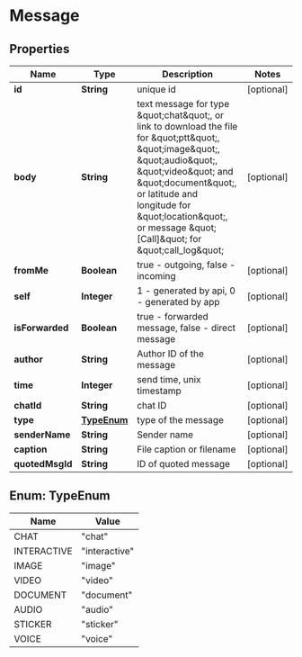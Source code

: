 

# Message


## Properties

| Name | Type | Description | Notes |
|------------ | ------------- | ------------- | -------------|
|**id** | **String** | unique id |  [optional] |
|**body** | **String** | text message for type \&quot;chat\&quot;, or link to download the file for \&quot;ptt\&quot;, \&quot;image\&quot;, \&quot;audio\&quot;, \&quot;video\&quot; and \&quot;document\&quot;, or latitude and longitude for \&quot;location\&quot;, or message \&quot;[Call]\&quot; for \&quot;call_log\&quot; |  [optional] |
|**fromMe** | **Boolean** | true - outgoing, false - incoming |  [optional] |
|**self** | **Integer** | 1 - generated by api, 0 - generated by app |  [optional] |
|**isForwarded** | **Boolean** | true - forwarded message, false - direct message |  [optional] |
|**author** | **String** | Author ID of the message |  [optional] |
|**time** | **Integer** | send time, unix timestamp |  [optional] |
|**chatId** | **String** | chat ID |  [optional] |
|**type** | [**TypeEnum**](#TypeEnum) | type of the message |  [optional] |
|**senderName** | **String** | Sender name |  [optional] |
|**caption** | **String** | File caption or filename |  [optional] |
|**quotedMsgId** | **String** | ID of quoted message |  [optional] |



## Enum: TypeEnum

| Name | Value |
|---- | -----|
| CHAT | &quot;chat&quot; |
| INTERACTIVE | &quot;interactive&quot; |
| IMAGE | &quot;image&quot; |
| VIDEO | &quot;video&quot; |
| DOCUMENT | &quot;document&quot; |
| AUDIO | &quot;audio&quot; |
| STICKER | &quot;sticker&quot; |
| VOICE | &quot;voice&quot; |



